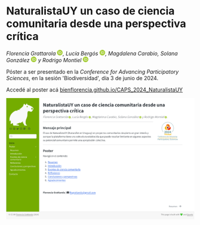 # NaturalistaUY un caso de ciencia comunitaria desde una perspectiva crítica

*Florencia Grattarola <a dir="ltr" href="http://orcid.org/0000-0001-8282-5732" target="_blank"><img class="is-rounded" src="/images/orcid.svg" width="15"></a>, Lucía Bergós <a dir="ltr" href="http://orcid.org/0000-0003-2330-3808" target="_blank"><img class="is-rounded" src="/images/orcid.svg" width="15"></a>, Magdalena Carabio, Solana González <a dir="ltr" href="http://orcid.org/0000-0003-2697-7365" target="_blank"><img class="is-rounded" src="/images/orcid.svg" width="15"></a> y Rodrigo Montiel <a dir="ltr" href="http://orcid.org/0009-0000-3128-5502" target="_blank"><img class="is-rounded" src="/images/orcid.svg" width="15"></a>*

Póster a ser presentado en la *Conference for Advancing Participatory Sciences*, en la sesión 'Biodiversidad', día 3 de junio de 2024.


Accedé al poster acá [bienflorencia.github.io/CAPS_2024_NaturalistaUY](https://bienflorencia.github.io/CAPS_2024_NaturalistaUY/)

![website](/images/webpage.png)


